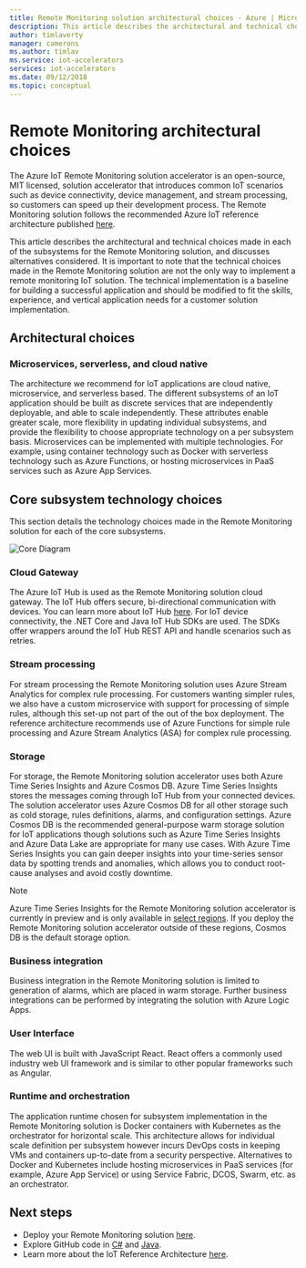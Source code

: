 ```yaml
---
title: Remote Monitoring solution architectural choices - Azure | Microsoft Docs 
description: This article describes the architectural and technical choices made in Remote Monitoring
author: timlaverty
manager: camerons
ms.author: timlav
ms.service: iot-accelerators
services: iot-accelerators
ms.date: 09/12/2018
ms.topic: conceptual
---
```


# Remote Monitoring architectural choices

The Azure IoT Remote Monitoring solution accelerator is an open-source, MIT licensed, solution accelerator that introduces common IoT scenarios such as device connectivity, device management, and stream processing, so customers can speed up their development process.  The Remote Monitoring solution follows the recommended Azure IoT reference architecture published [here](https://aka.ms/iotrefarchitecture).  

This article describes the architectural and technical choices made in each of the subsystems for the Remote Monitoring solution, and discusses alternatives considered.  It is important to note that the technical choices made in the Remote Monitoring solution are not the only way to implement a remote monitoring IoT solution.  The technical implementation is a baseline for building a successful application and should be modified to fit the skills, experience, and vertical application needs for a customer solution implementation.

## Architectural choices

### Microservices, serverless, and cloud native

The architecture we recommend for IoT applications are cloud native, microservice, and serverless based.  The different subsystems of an IoT application should be built as discrete services that are independently deployable, and able to scale independently.  These attributes enable greater scale, more flexibility in updating individual subsystems, and provide the flexibility to choose appropriate technology on a per subsystem basis.  Microservices can be implemented with multiple technologies. For example, using container technology such as Docker with serverless technology such as Azure Functions, or hosting microservices in PaaS services such as Azure App Services.

## Core subsystem technology choices

This section details the technology choices made in the Remote Monitoring solution for each of the core subsystems.

![Core Diagram](./media/iot-accelerators-remote-monitoring-architectural-choices/subsystem.png) 

### Cloud Gateway
The Azure IoT Hub is used as the Remote Monitoring solution cloud gateway.  The IoT Hub offers secure, bi-directional communication with devices. You can learn more about IoT Hub [here](https://azure.microsoft.com/services/iot-hub/). For IoT device connectivity, the .NET Core and Java IoT Hub SDKs are used.  The SDKs offer wrappers around the IoT Hub REST API and handle scenarios such as retries.

### Stream processing
For stream processing the Remote Monitoring solution uses Azure Stream Analytics for complex rule processing.  For customers wanting simpler rules, we also have a custom microservice with support for processing of simple rules, although this set-up not part of the out of the box deployment. The reference architecture recommends use of Azure Functions for simple rule processing and Azure Stream Analytics (ASA) for complex rule processing.  

### Storage
For storage, the Remote Monitoring solution accelerator uses both Azure Time Series Insights and Azure Cosmos DB. Azure Time Series Insights stores the messages coming through IoT Hub from your connected devices. The solution accelerator uses Azure Cosmos DB for all other storage such as cold storage, rules definitions, alarms, and configuration settings. Azure Cosmos DB is the recommended general-purpose warm storage solution for IoT applications though solutions such as Azure Time Series Insights and Azure Data Lake are appropriate for many use cases. With Azure Time Series Insights you can gain deeper insights into your time-series sensor data by spotting trends and anomalies, which allows you to conduct root-cause analyses and avoid costly downtime. 

> [!NOTE]
> Azure Time Series Insights for the Remote Monitoring solution accelerator is currently in preview and is only available in [select regions](https://azure.microsoft.com/global-infrastructure/services/). If you deploy the Remote Monitoring solution accelerator outside of these regions, Cosmos DB is the default storage option.

### Business integration
Business integration in the Remote Monitoring solution is limited to generation of alarms, which are placed in warm storage. Further business integrations can be performed by integrating the solution with Azure Logic Apps.

### User Interface
The web UI is built with JavaScript React.  React offers a commonly used industry web UI framework and is similar to other popular frameworks such as Angular.  

### Runtime and orchestration
The application runtime chosen for subsystem implementation in the Remote Monitoring solution is Docker containers with Kubernetes as the orchestrator for horizontal scale.  This architecture allows for individual scale definition per subsystem however incurs DevOps costs in keeping VMs and containers up-to-date from a security perspective.  Alternatives to Docker and Kubernetes include hosting microservices in PaaS services (for example, Azure App Service) or using Service Fabric, DCOS, Swarm, etc. as an orchestrator.

## Next steps
* Deploy your Remote Monitoring solution [here](https://www.azureiotsolutions.com/).
* Explore GitHub code in [C#](https://github.com/Azure/azure-iot-pcs-remote-monitoring-dotnet/) and [Java](https://github.com/Azure/azure-iot-pcs-remote-monitoring-java/).  
* Learn more about the IoT Reference Architecture [here](https://aka.ms/iotrefarchitecture).
